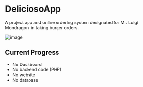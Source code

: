 # DeliciosoApp
A project app and online ordering system designated for Mr. Luigi Mondragon, in taking burger orders. 

![image](https://user-images.githubusercontent.com/108663786/229657236-b5c1facf-f346-48f8-aa20-b7b2f7c5a7c5.png)

## Current Progress
- No Dashboard
- No backend code (PHP)
- No website
- No database
